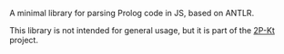 A minimal library for parsing Prolog code in JS, based on ANTLR.

This library is not intended for general usage, but it is part of the [2P-Kt](https://github.com/tuProlog/2p-kt) project.

